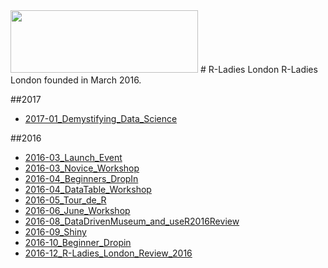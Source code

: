 <img src="https://github.com/rladies/starter-kit/blob/master/logo/R-LadiesGlobal_RBG_online_LogoWithText_Horizontal.png" data-canonical-src="https://github.com/rladies/starter-kit/blob/master/logo/R-LadiesGlobal_RBG_online_LogoWithText_Horizontal.png" width="300" height="100" />
# R-Ladies London
R-Ladies London founded in March 2016.

##2017
  + [2017-01_Demystifying_Data_Science](https://github.com/rladies/meetup-presentations_london/tree/master/2017-01_Demystifying_Data_Science)
  
##2016
  + [2016-03_Launch_Event](https://github.com/rladies/meetup-presentations_london/tree/master/2016-03_Launch_Event)
  + [2016-03_Novice_Workshop](https://github.com/rladies/meetup-presentations_london/tree/master/2016-03_Novice_Workshop)
  + [2016-04_Beginners_DropIn](https://github.com/rladies/meetup-presentations_london/tree/master/2016-04_Beginners_DropIn)
  + [2016-04_DataTable_Workshop](https://github.com/rladies/meetup-presentations_london/tree/master/2016-04_DataTable_Workshop)
  + [2016-05_Tour_de_R](https://github.com/rladies/meetup-presentations_london/tree/master/2016-05_Tour_de_R)   
  + [2016-06_June_Workshop](https://github.com/rladies/meetup-presentations_london/tree/master/2016-06_June_Workshop)
  + [2016-08_DataDrivenMuseum_and_useR2016Review](https://github.com/rladies/meetup-presentations_london/tree/master/2016-08_DataDrivenMuseum_and_useR2016Review)
  + [2016-09_Shiny](https://github.com/rladies/meetup-presentations_london/tree/master/2016-09_Shiny)
  + [2016-10_Beginner_Dropin](https://github.com/rladies/meetup-presentations_london/tree/master/2016-10_Beginner_Dropin)
  + [2016-12_R-Ladies_London_Review_2016](https://github.com/rladies/meetup-presentations_london/tree/master/2016-12_R-Ladies_London_Review_2016)
